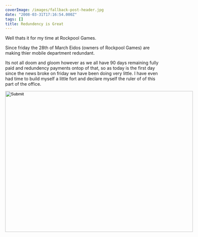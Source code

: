 ```yaml
---
coverImage: /images/fallback-post-header.jpg
date: "2008-03-31T17:16:54.000Z"
tags: []
title: Redundency is Great
---
```


Well thats it for my time at Rockpool Games.

Since friday the 28th of March Eidos (owners of Rockpool Games) are making thier mobile department redundant.

<!-- more -->

Its not all doom and gloom however as we all have 90 days remaining fully paid and redundency payments ontop of that, so as today is the first day since the news broke on friday we have been doing very little. I have even had time to build myself a little fort and declare myself the ruler of of this part of the office.

<input width="600" type="image" height="450" src="/wp-content/uploads/2008/03/dsc00003.jpg" />

